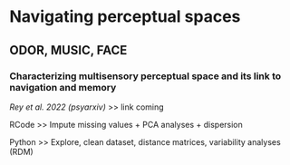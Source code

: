 # Navigating perceptual spaces
## ODOR, MUSIC, FACE
### Characterizing multisensory perceptual space and its link to navigation and memory

<p> <i> Rey et al. 2022 (psyarxiv) </i> >> link coming

RCode >> Impute missing values + PCA analyses + dispersion

Python >> Explore, clean dataset, distance matrices, variability analyses (RDM)
